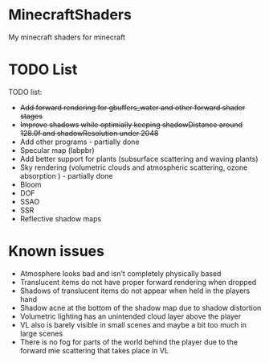 # MinecraftShaders
My minecraft shaders for minecraft
# TODO List
TODO list:
- ~~Add forward rendering for gbuffers_water and other forward shader stages~~ 
- ~~Improve shadows while optimially keeping shadowDistance around 128.0f and shadowResolution under 2048~~
- Add other programs - partially done
- Specular map (labpbr)
- Add better support for plants (subsurface scattering and waving plants)
- Sky rendering (volumetric clouds and atmospheric scattering, ozone absorption ) - partially done
- Bloom
- DOF 
- SSAO
- SSR
- Reflective shadow maps
# Known issues
- Atmosphere looks bad and isn't completely physically based
- Translucent items do not have proper forward rendering when dropped
- Shadows of translucent items do not appear when held in the players hand
- Shadow acne at the bottom of the shadow map due to shadow distortion
- Volumetric lighting has an unintended cloud layer above the player
- VL also is barely visible in small scenes and maybe a bit too much in large scenes
- There is no fog for parts of the world behind the player due to the forward mie scattering that takes place in VL